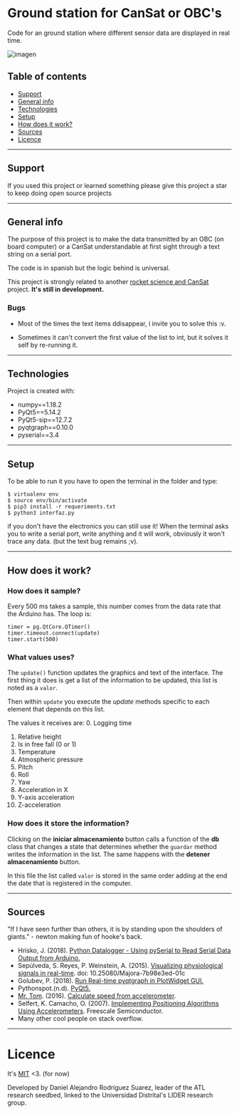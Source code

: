 # Ground station for CanSat or OBC's
Code for an ground station where different sensor data are displayed in real time.

![imagen](https://i.imgur.com/zDY3DnY.gif)

## Table of contents
* [Support](#support)
* [General info](#general-info)
* [Technologies](#technologies)
* [Setup](#setup)
* [How does it work?](#how-does-it-work?)
* [Sources](#sources)
* [Licence](#licence)

___
## Support
If you used this project or learned something please give this project a star to keep doing open source projects
___

## General info
The purpose of this project is to make the data transmitted by an OBC (on board computer) or a CanSat understandable at first sight through a text string on a serial port.

The code is in spanish but the logic behind is universal.

This project is strongly related to
another [rocket science and CanSat](https://github.com/el-NASA/POA) project. **It's still in development.**

### Bugs
* Most of the times the text items ddisappear, i invite you to solve this :v.

* Sometimes it can't convert the first value of the list to int, but it solves it self by re-running it.
___
## Technologies
Project is created with:
* numpy==1.18.2
* PyQt5==5.14.2
* PyQt5-sip==12.7.2
* pyqtgraph==0.10.0
* pyserial==3.4

___
## Setup
To be able to run it you have to open the terminal in the folder and type:
```
$ virtualenv env
$ source env/bin/activate
$ pip3 install -r requeriments.txt
$ python3 interfaz.py
```
if you don't have the electronics you can still use it! When the terminal asks you to write a serial port, write anything and it will work, obviously it won't trace any data. (but the text bug remains ;v).
___
## How does it work?
### How does it sample?
Every 500 ms takes a sample, this number comes from the data rate that the Arduino has. The loop is:
```
timer = pg.QtCore.QTimer()
timer.timeout.connect(update)
timer.start(500)
```

### What values uses?
The `update()` function updates the graphics and text of the interface. The first thing it does is get a list of the information to be updated, this list is noted as a `valor`.

Then within `update` you execute the *update* methods specific to each element that depends on this list.

The values it receives are:
0. Logging time
1. Relative height
2. Is in free fall (0 or 1)
3. Temperature
4. Atmospheric pressure
5. Pitch
6. Roll
7. Yaw
8. Acceleration in X
9. Y-axis acceleration
10. Z-acceleration


### How does it store the information?
Clicking on the **iniciar almacenamiento** button calls a function of the **db** class that changes a state that determines whether the `guardar` method writes the information in the list. The same happens with the **detener almacenamiento** button.

In this file the list called `valor` is stored in the same order adding at the end the date that is registered in the computer.

___
## Sources
"If I have seen further than others, it is by standing upon the shoulders of giants." - newton making fun of hooke's back.
* Hrisko, J. (2018). [Python Datalogger - Using pySerial to Read Serial Data Output from Arduino.](https://bit.ly/2wQvByM)
* Sepúlveda, S. Reyes, P. Weinstein, A. (2015). [Visualizing physiological signals in real-time](https://bit.ly/2XIRzyw). doi: 10.25080/Majora-7b98e3ed-01c
* Golubev, P. (2018). [Run Real-time pyqtgraph in PlotWidget GUI.](https://bit.ly/2VeXSIv)
* Pythonspot.(n.d). [PyQt5.](https://pythonspot.com/pyqt5/)
* [Mr. Tom](https://bit.ly/3amndEZ). (2016). [Calculate speed from accelerometer](https://bit.ly/3acX3nP).
* Selfert, K. Camacho, O. (2007). [Implementing Positioning Algorithms Using Accelerometers](https://bit.ly/2REEH8X). Freescale Semiconductor.
* Many other cool people on stack overflow.
___
# Licence
It's [MIT]() <3. (for now)

Developed by Daniel Alejandro Rodriguez Suarez, leader of the ATL research seedbed, linked to the Universidad Distrital's LIDER research group.
